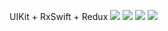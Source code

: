 UIKit + RxSwift + Redux
<img src="https://user-images.githubusercontent.com/90758719/193872567-3478b657-1060-47f3-950e-e48efee2ed27.PNG">
<img src="https://user-images.githubusercontent.com/90758719/193872581-1ecb7c5a-72ac-46d2-bac4-8ad2c329d795.PNG">
<img src="https://user-images.githubusercontent.com/90758719/193872588-87cec004-8d57-48e2-a1c7-99b90834d474.PNG">
<img src="https://user-images.githubusercontent.com/90758719/193872600-e8baeda1-16e8-43f3-9867-7dfc82a683a8.PNG">
